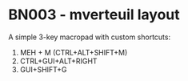 # BN003 - mverteuil layout

A simple 3-key macropad with custom shortcuts:
1. MEH + M (CTRL+ALT+SHIFT+M)
2. CTRL+GUI+ALT+RIGHT
3. GUI+SHIFT+G